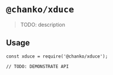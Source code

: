 # `@chanko/xduce`

> TODO: description

## Usage

```
const xduce = require('@chanko/xduce');

// TODO: DEMONSTRATE API
```
